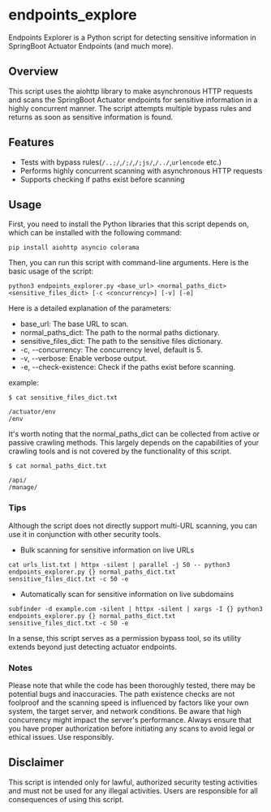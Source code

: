 # endpoints_explore
Endpoints Explorer is a Python script for detecting sensitive information in SpringBoot Actuator Endpoints (and much more).

## Overview
This script uses the aiohttp library to make asynchronous HTTP requests and scans the SpringBoot Actuator endpoints for sensitive information in a highly concurrent manner. The script attempts multiple bypass rules and returns as soon as sensitive information is found.

## Features
- Tests with bypass rules(`/..;/`,`/;/`,`/;js/`,`/../`,`urlencode` etc.)
- Performs highly concurrent scanning with asynchronous HTTP requests
- Supports checking if paths exist before scanning

## Usage
First, you need to install the Python libraries that this script depends on, which can be installed with the following command:
```
pip install aiohttp asyncio colorama
```

Then, you can run this script with command-line arguments. Here is the basic usage of the script:
```
python3 endpoints_explorer.py <base_url> <normal_paths_dict> <sensitive_files_dict> [-c <concurrency>] [-v] [-e]
```
Here is a detailed explanation of the parameters:

- base_url: The base URL to scan.
- normal_paths_dict: The path to the normal paths dictionary.
- sensitive_files_dict: The path to the sensitive files dictionary.
- -c, --concurrency: The concurrency level, default is 5.
- -v, --verbose: Enable verbose output.
- -e, --check-existence: Check if the paths exist before scanning.

example:

```
$ cat sensitive_files_dict.txt

/actuator/env
/env
```
It's worth noting that the normal_paths_dict can be collected from active or passive crawling methods. This largely depends on the capabilities of your crawling tools and is not covered by the functionality of this script.

```
$ cat normal_paths_dict.txt

/api/
/manage/
```

### Tips
Although the script does not directly support multi-URL scanning, you can use it in conjunction with other security tools.

- Bulk scanning for sensitive information on live URLs
```
cat urls_list.txt | httpx -silent | parallel -j 50 -- python3 endpoints_explorer.py {} normal_paths_dict.txt sensitive_files_dict.txt -c 50 -e
```
- Automatically scan for sensitive information on live subdomains
```
subfinder -d example.com -silent | httpx -silent | xargs -I {} python3 endpoints_explorer.py {} normal_paths_dict.txt sensitive_files_dict.txt -c 50 -e
```

In a sense, this script serves as a permission bypass tool, so its utility extends beyond just detecting actuator endpoints. 

### Notes

Please note that while the code has been thoroughly tested, there may be potential bugs and inaccuracies. The path existence checks are not foolproof and the scanning speed is influenced by factors like your own system, the target server, and network conditions. Be aware that high concurrency might impact the server's performance. Always ensure that you have proper authorization before initiating any scans to avoid legal or ethical issues. Use responsibly.

## Disclaimer
This script is intended only for lawful, authorized security testing activities and must not be used for any illegal activities. Users are responsible for all consequences of using this script.
